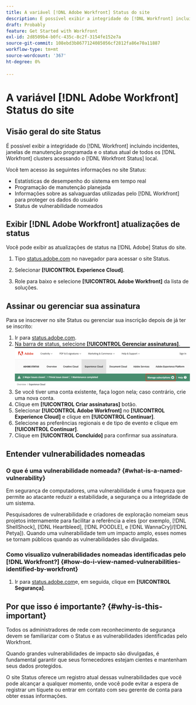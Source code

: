 ```yaml
---
title: A variável [!DNL Adobe Workfront] Status do site
description: É possível exibir a integridade do [!DNL Workfront] incluindo incidentes, janelas de manutenção programada e o status atual de todos os [!DNL Workfront] clusters acessando o [!DNL Workfront Status] local.
draft: Probably
feature: Get Started with Workfront
exl-id: 2d8509b4-b0fc-435c-8c2f-3154fe152e7a
source-git-commit: 108ebd3b8677124085056cf2812fa86e70a11887
workflow-type: tm+mt
source-wordcount: '367'
ht-degree: 0%

---
```


# A variável [!DNL Adobe Workfront] Status do site

<!-- Audited: 1/2024 -->

## Visão geral do site Status

É possível exibir a integridade do [!DNL Workfront] incluindo incidentes, janelas de manutenção programada e o status atual de todos os [!DNL Workfront] clusters acessando o [!DNL Workfront Status] local.

Você tem acesso às seguintes informações no site Status:

* Estatísticas de desempenho do sistema em tempo real
* Programação de manutenção planejada
* Informações sobre as salvaguardas utilizadas pelo [!DNL Workfront] para proteger os dados do usuário
* Status de vulnerabilidade nomeados

## Exibir [!DNL Adobe Workfront] atualizações de status

Você pode exibir as atualizações de status na [!DNL Adobe] Status do site.

1. Tipo [status.adobe.com](https://status.adobe.com/) no navegador para acessar o site Status.

1. Selecionar **[!UICONTROL Experience Cloud]**.
1. Role para baixo e selecione **[!UICONTROL Adobe Workfront]** da lista de soluções.

## Assinar ou gerenciar sua assinatura

Para se inscrever no site Status ou gerenciar sua inscrição depois de já ter se inscrito:

1. Ir para [status.adobe.com](https://status.adobe.com/).
1. Na barra de status, selecione **[!UICONTROL Gerenciar assinaturas]**.
   ![](assets/manage-subs.png)
1. Se você tiver uma conta existente, faça logon nela; caso contrário, crie uma nova conta.
1. Clique em **[!UICONTROL Criar assinaturas]** botão.
1. Selecionar **[!UICONTROL Adobe Workfront]** no **[!UICONTROL Experience Cloud]** e clique em **[!UICONTROL Continuar]**.
1. Selecione as preferências regionais e de tipo de evento e clique em **[!UICONTROL Continuar]**.
1. Clique em **[!UICONTROL Concluído]** para confirmar sua assinatura.

## Entender vulnerabilidades nomeadas

### O que é uma vulnerabilidade nomeada? {#what-is-a-named-vulnerability}

Em segurança de computadores, uma vulnerabilidade é uma fraqueza que permite ao atacante reduzir a estabilidade, a segurança ou a integridade de um sistema.

Pesquisadores de vulnerabilidade e criadores de exploração nomeiam seus projetos internamente para facilitar a referência a eles (por exemplo, [!DNL ShellShock], [!DNL Heartbleed], [!DNL POODLE], e [!DNL WannaCry]/[!DNL Petya]). Quando uma vulnerabilidade tem um impacto amplo, esses nomes se tornam públicos quando as vulnerabilidades são divulgadas.

### Como visualizo vulnerabilidades nomeadas identificadas pelo [!DNL Workfront?] {#how-do-i-view-named-vulnerabilities-identified-by-workfront}

1. Ir para  [status.adobe.com](https://status.adobe.com/)e, em seguida, clique em **[!UICONTROL Segurança]**.

## Por que isso é importante? {#why-is-this-important}

Todos os administradores de rede com reconhecimento de segurança devem se familiarizar com o Status e as vulnerabilidades identificadas pelo Workfront.

Quando grandes vulnerabilidades de impacto são divulgadas, é fundamental garantir que seus fornecedores estejam cientes e mantenham seus dados protegidos.

O site Status oferece um registro atual dessas vulnerabilidades que você pode alcançar a qualquer momento, onde você pode evitar a espera de registrar um tíquete ou entrar em contato com seu gerente de conta para obter essas informações.
